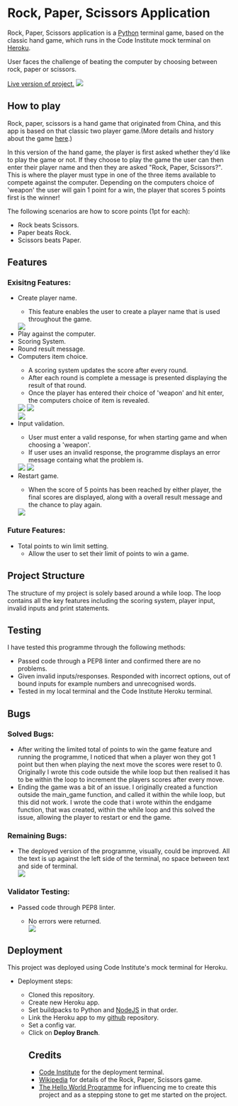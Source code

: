 # Rock, Paper, Scissors Application

<p>Rock, Paper, Scissors application is a <a href="https://en.wikipedia.org/wiki/Python_(programming_language)">Python</a> terminal game, based on the classic hand game, which runs in the Code Institute mock terminal on <a href="https://en.wikipedia.org/wiki/Heroku">Heroku</a>.</p>
<p>User faces the challenge of beating the computer by choosing between rock, paper or scissors.</p>
<a href="https://rock-paper-scissors-python-app.herokuapp.com/">Live version of project.<a>
<img src="assets/readme-images/responsive.png">
  <h2>How to play</h2>
  <p>Rock, paper, scissors is a hand game that originated from China, and this app is based on that classic two player game.(More details and history about the game <a href="https://en.wikipedia.org/wiki/Rock_paper_scissors">here</a>.)</p>
  <p>In this version of the hand game, the player is first asked whether they'd like to play the game or not. If they choose to play the game the user can then enter their player name and then they are asked "Rock, Paper, Scissors?". This is where the player must type in one of the three items available to compete against the computer. Depending on the computers choice of 'weapon' the user will gain 1 point for a win, the player that scores 5 points first is the winner!</p>
  <p>The following scenarios are how to score points (1pt for each):</p>
  <ul>
    <li>Rock beats Scissors.</li>
    <li>Paper beats Rock.</li>
    <li>Scissors beats Paper.</li>
  </ul>
  
  <h2>Features</h2>
  <h3>Exisitng Features:</h3>
  <ul>
    <li>Create player name.</li>
      <ul>
        <li>This feature enables the user to create a player name that is used throughout the game.</li>
      </ul>
    <img src="assets/readme-images/player-name.png">
    <li>Play against the computer.</li>
    <li>Scoring System.</li>
    <li>Round result message.</li>
    <li>Computers item choice.</li>
    <ul>
      <li>A scoring system updates the score after every round.</li>
      <li>After each round is complete a message is presented displaying the result of that round.</li>
      <li>Once the player has entered their choice of 'weapon' and hit enter, the computers choice of item is revealed.</li>
    </ul>
    <img src="assets/readme-images/victory-score-example.png">
    <img src="assets/readme-images/defeat-example.png"><br>
    <img src="assets/readme-images/tie-example.png">
    <li>Input validation.</li>
    <ul>
      <li>User must enter a valid response, for when starting game and when choosing a 'weapon'.</li>
      <li>If user uses an invalid response, the programme displays an error message containg what the problem is.</li>
    </ul>
    <img src="assets/readme-images/invalid-start-example.png">
    <img src="assets/readme-images/invalid-item-choice.png">
    <li>Restart game.</li>
    <ul>
      <li>When the score of 5 points has been reached by either player, the final scores are displayed, along with a overall result message and the chance to play again.</li>
    </ul>
    <img src="assets/readme-images/game-result.png">
  </ul>
  
  <h3>Future Features:</h3>
  <ul>
    <li>Total points to win limit setting.
      <ul>
        <li>Allow the user to set their limit of points to win a game.</li>
      </ul>
    </li>
  </ul>
  
  <h2>Project Structure</h2>
  <p>The structure of my project is solely based around a while loop. The loop contains all the key features including the scoring system, player input, invalid inputs and print statements.</p>

  <h2>Testing</h2>
  
  <p>I have tested this programme through the following methods:</p>
  <ul>
    <li>Passed code through a PEP8 linter and confirmed there are no problems.</li>
    <li>Given invalid inputs/responses. Responded with incorrect options, out of bound inputs for example numbers and unrecognised words.</li>
    <li>Tested in my local terminal and the Code Institute Heroku terminal.</li>
  </ul>
  
  <h2>Bugs</h2>
  <h3>Solved Bugs:</h3>
  <ul>
    <li>After writing the limited total of points to win the game feature and running the programme, I noticed that when a player won they got 1 point but then when playing the next move the scores were reset to 0. Originally I wrote this code outside the while loop but then realised it has to be within the loop to increment the players scores after every move.</li>
    <li>Ending the game was a bit of an issue. I originally created a function outside the main_game function, and called it within the while loop, but this did not work. I wrote the code that i wrote within the endgame function, that was created, within the while loop and this solved the issue, allowing the player to restart or end the game.</li>
  </ul>
  <h3>Remaining Bugs:</h3>
  <ul>
    <li>The deployed version of the programme, visually, could be improved. All the text is up against the left side of the terminal, no space between text and side of terminal.</li>
    <img src="assets/readme-images/deployed-app.png">
  </ul>
  <h3>Validator Testing:</h3>
  <ul>
    <li>Passed code through PEP8 linter.</li>
    <ul>
      <li>No errors were returned.</li>
      <img src="assets/readme-images/pep8-result.png">
    </ul>
  </ul>

<h2>Deployment</h2>
<p>This project was deployed using Code Institute's mock terminal for Heroku.</p>
<ul>
<li>Deployment steps:</li>
<ul>
  <li>Cloned this repository.</li>
  <li>Create new Heroku app.</li>
  <li>Set buildpacks to Python and <a href="https://en.wikipedia.org/wiki/Node.js">NodeJS</a> in that order.</li>
  <li>Link the Heroku app to my <a href="https://en.wikipedia.org/wiki/GitHub">github</a> repository.</li>
  <li>Set a config var.</li>
  <li>Click on <strong>Deploy Branch</strong>.</li>
</ul>
<ul>

<h2>Credits</h2>
<ul>
<li><a href="https://codeinstitute.net/">Code Institute</a> for the deployment terminal.</li>
<li><a href="https://en.wikipedia.org/wiki/Main_Page">Wikipedia</a> for details of the Rock, Paper, Scissors game.</li>
<li><a href="https://thehelloworldprogram.com/python/python-game-rock-paper-scissors/">The Hello World Programme</a> for influencing me to create this project and as a stepping stone to get me started on the project.</li>
</ul>
